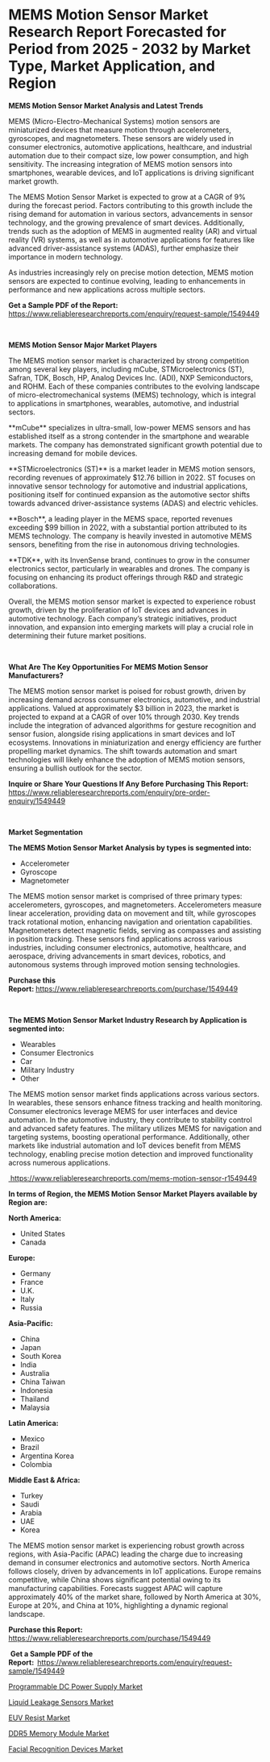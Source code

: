 <p><h1>MEMS Motion Sensor Market Research Report Forecasted for Period from 2025 -  2032 by Market Type, Market Application, and Region</h1></p><p><strong>MEMS Motion Sensor Market Analysis and Latest Trends</strong></p>
<p><p>MEMS (Micro-Electro-Mechanical Systems) motion sensors are miniaturized devices that measure motion through accelerometers, gyroscopes, and magnetometers. These sensors are widely used in consumer electronics, automotive applications, healthcare, and industrial automation due to their compact size, low power consumption, and high sensitivity. The increasing integration of MEMS motion sensors into smartphones, wearable devices, and IoT applications is driving significant market growth. </p><p>The MEMS Motion Sensor Market is expected to grow at a CAGR of 9% during the forecast period. Factors contributing to this growth include the rising demand for automation in various sectors, advancements in sensor technology, and the growing prevalence of smart devices. Additionally, trends such as the adoption of MEMS in augmented reality (AR) and virtual reality (VR) systems, as well as in automotive applications for features like advanced driver-assistance systems (ADAS), further emphasize their importance in modern technology. </p><p>As industries increasingly rely on precise motion detection, MEMS motion sensors are expected to continue evolving, leading to enhancements in performance and new applications across multiple sectors.</p></p>
<p><strong>Get a Sample PDF of the Report:&nbsp;</strong> <a href="https://www.reliableresearchreports.com/enquiry/request-sample/1549449?utm_campaign=121&utm_medium=2&utm_source=Github&utm_content=ia&utm_term=12022025&utm_id=mems-motion-sensor">https://www.reliableresearchreports.com/enquiry/request-sample/1549449</a></p>
<p>&nbsp;</p>
<p><strong>MEMS Motion Sensor Major Market Players</strong></p>
<p><p>The MEMS motion sensor market is characterized by strong competition among several key players, including mCube, STMicroelectronics (ST), Safran, TDK, Bosch, HP, Analog Devices Inc. (ADI), NXP Semiconductors, and ROHM. Each of these companies contributes to the evolving landscape of micro-electromechanical systems (MEMS) technology, which is integral to applications in smartphones, wearables, automotive, and industrial sectors.</p><p>**mCube** specializes in ultra-small, low-power MEMS sensors and has established itself as a strong contender in the smartphone and wearable markets. The company has demonstrated significant growth potential due to increasing demand for mobile devices.</p><p>**STMicroelectronics (ST)** is a market leader in MEMS motion sensors, recording revenues of approximately $12.76 billion in 2022. ST focuses on innovative sensor technology for automotive and industrial applications, positioning itself for continued expansion as the automotive sector shifts towards advanced driver-assistance systems (ADAS) and electric vehicles.</p><p>**Bosch**, a leading player in the MEMS space, reported revenues exceeding $99 billion in 2022, with a substantial portion attributed to its MEMS technology. The company is heavily invested in automotive MEMS sensors, benefiting from the rise in autonomous driving technologies.</p><p>**TDK**, with its InvenSense brand, continues to grow in the consumer electronics sector, particularly in wearables and drones. The company is focusing on enhancing its product offerings through R&D and strategic collaborations.</p><p>Overall, the MEMS motion sensor market is expected to experience robust growth, driven by the proliferation of IoT devices and advances in automotive technology. Each company’s strategic initiatives, product innovation, and expansion into emerging markets will play a crucial role in determining their future market positions.</p></p>
<p>&nbsp;</p>
<p><strong>What Are The Key Opportunities For MEMS Motion Sensor Manufacturers?</strong></p>
<p><p>The MEMS motion sensor market is poised for robust growth, driven by increasing demand across consumer electronics, automotive, and industrial applications. Valued at approximately $3 billion in 2023, the market is projected to expand at a CAGR of over 10% through 2030. Key trends include the integration of advanced algorithms for gesture recognition and sensor fusion, alongside rising applications in smart devices and IoT ecosystems. Innovations in miniaturization and energy efficiency are further propelling market dynamics. The shift towards automation and smart technologies will likely enhance the adoption of MEMS motion sensors, ensuring a bullish outlook for the sector.</p></p>
<p><strong>Inquire or Share Your Questions If Any Before Purchasing This Report:</strong> <a href="https://www.reliableresearchreports.com/enquiry/pre-order-enquiry/1549449?utm_campaign=121&utm_medium=2&utm_source=Github&utm_content=ia&utm_term=12022025&utm_id=mems-motion-sensor">https://www.reliableresearchreports.com/enquiry/pre-order-enquiry/1549449</a></p>
<p>&nbsp;</p>
<p><strong>Market Segmentation</strong></p>
<p><strong>The MEMS Motion Sensor Market Analysis by types is segmented into:</strong></p>
<p><ul><li>Accelerometer</li><li>Gyroscope</li><li>Magnetometer</li></ul></p>
<p><p>The MEMS motion sensor market is comprised of three primary types: accelerometers, gyroscopes, and magnetometers. Accelerometers measure linear acceleration, providing data on movement and tilt, while gyroscopes track rotational motion, enhancing navigation and orientation capabilities. Magnetometers detect magnetic fields, serving as compasses and assisting in position tracking. These sensors find applications across various industries, including consumer electronics, automotive, healthcare, and aerospace, driving advancements in smart devices, robotics, and autonomous systems through improved motion sensing technologies.</p></p>
<p><strong>Purchase this Report:&nbsp;</strong><a href="https://www.reliableresearchreports.com/purchase/1549449?utm_campaign=121&utm_medium=2&utm_source=Github&utm_content=ia&utm_term=12022025&utm_id=mems-motion-sensor">https://www.reliableresearchreports.com/purchase/1549449</a></p>
<p>&nbsp;</p>
<p><strong>The MEMS Motion Sensor Market Industry Research by Application is segmented into:</strong></p>
<p><ul><li>Wearables</li><li>Consumer Electronics</li><li>Car</li><li>Military Industry</li><li>Other</li></ul></p>
<p><p>The MEMS motion sensor market finds applications across various sectors. In wearables, these sensors enhance fitness tracking and health monitoring. Consumer electronics leverage MEMS for user interfaces and device automation. In the automotive industry, they contribute to stability control and advanced safety features. The military utilizes MEMS for navigation and targeting systems, boosting operational performance. Additionally, other markets like industrial automation and IoT devices benefit from MEMS technology, enabling precise motion detection and improved functionality across numerous applications.</p></p>
<p><a href="https://www.reliableresearchreports.com/mems-motion-sensor-r1549449?utm_campaign=121&utm_medium=2&utm_source=Github&utm_content=ia&utm_term=12022025&utm_id=mems-motion-sensor">&nbsp;https://www.reliableresearchreports.com/mems-motion-sensor-r1549449</a></p>
<p><strong>In terms of Region, the MEMS Motion Sensor Market Players available by Region are:</strong></p>
<p>
    <p> <strong> North America: </strong>
        <ul>
            <li>United States</li>
            <li>Canada</li>
        </ul>
        </p> 
    <p> <strong> Europe: </strong>
        <ul>
            <li>Germany</li>
            <li>France</li>
            <li>U.K.</li>
            <li>Italy</li>
            <li>Russia</li>
        </ul>
        </p> 
    <p> <strong> Asia-Pacific: </strong>
        <ul>
            <li>China</li>
            <li>Japan</li>
            <li>South Korea</li>
            <li>India</li>
            <li>Australia</li>
            <li>China Taiwan</li>
            <li>Indonesia</li>
            <li>Thailand</li>
            <li>Malaysia</li>
        </ul>
        </p> 
    <p> <strong> Latin America: </strong>
        <ul>
            <li>Mexico</li>
            <li>Brazil</li>
            <li>Argentina Korea</li>
            <li>Colombia</li>
        </ul>
        </p> 
    <p> <strong> Middle East & Africa: </strong>
        <ul>
            <li>Turkey</li>
            <li>Saudi</li>
            <li>Arabia</li>
            <li>UAE</li>
            <li>Korea</li>
        </ul>
    </p>
    </p>
<p><p>The MEMS motion sensor market is experiencing robust growth across regions, with Asia-Pacific (APAC) leading the charge due to increasing demand in consumer electronics and automotive sectors. North America follows closely, driven by advancements in IoT applications. Europe remains competitive, while China shows significant potential owing to its manufacturing capabilities. Forecasts suggest APAC will capture approximately 40% of the market share, followed by North America at 30%, Europe at 20%, and China at 10%, highlighting a dynamic regional landscape.</p></p>
<p><strong>Purchase this Report: </strong><a href="https://www.reliableresearchreports.com/purchase/1549449?utm_campaign=121&utm_medium=2&utm_source=Github&utm_content=ia&utm_term=12022025&utm_id=mems-motion-sensor">https://www.reliableresearchreports.com/purchase/1549449</a></p>
<p>&nbsp;<strong>Get a Sample PDF of the Report:&nbsp;&nbsp;</strong><a href="https://www.reliableresearchreports.com/enquiry/request-sample/1549449?utm_campaign=121&utm_medium=2&utm_source=Github&utm_content=ia&utm_term=12022025&utm_id=mems-motion-sensor">https://www.reliableresearchreports.com/enquiry/request-sample/1549449</a></p>
<p><strong></strong></p>
<p><p><a href="https://github.com/ahamdyzabira4/Market-Research-Report-List-1/blob/main/programmable-dc-power-supply-market.md?utm_campaign=121&utm_medium=2&utm_source=Github&utm_content=ia&utm_term=12022025&utm_id=mems-motion-sensor">Programmable DC Power Supply Market</a></p><p><a href="https://github.com/klaassenmackenzie6/Market-Research-Report-List-1/blob/main/liquid-leakage-sensors-market.md?utm_campaign=121&utm_medium=2&utm_source=Github&utm_content=ia&utm_term=12022025&utm_id=mems-motion-sensor">Liquid Leakage Sensors Market</a></p><p><a href="https://github.com/saroarmaicky/Market-Research-Report-List-1/blob/main/euv-resist-market.md?utm_campaign=121&utm_medium=2&utm_source=Github&utm_content=ia&utm_term=12022025&utm_id=mems-motion-sensor">EUV Resist Market</a></p><p><a href="https://github.com/lvaill871987/Market-Research-Report-List-1/blob/main/ddr5-memory-module-market.md?utm_campaign=121&utm_medium=2&utm_source=Github&utm_content=ia&utm_term=12022025&utm_id=mems-motion-sensor">DDR5 Memory Module Market</a></p><p><a href="https://github.com/saoutiguarro/Market-Research-Report-List-1/blob/main/facial-recognition-devices-market.md?utm_campaign=121&utm_medium=2&utm_source=Github&utm_content=ia&utm_term=12022025&utm_id=mems-motion-sensor">Facial Recognition Devices Market</a></p></p>